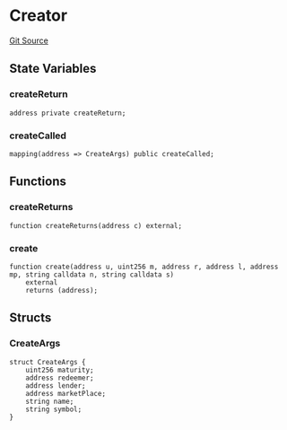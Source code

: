 # Creator
[Git Source](https://github.com/Swivel-Finance/illuminate/blob/7162e4822e4bbebd99b67c43e703ecedf92a2138/src/mocks/Creator.sol)


## State Variables
### createReturn

```solidity
address private createReturn;
```


### createCalled

```solidity
mapping(address => CreateArgs) public createCalled;
```


## Functions
### createReturns


```solidity
function createReturns(address c) external;
```

### create


```solidity
function create(address u, uint256 m, address r, address l, address mp, string calldata n, string calldata s)
    external
    returns (address);
```

## Structs
### CreateArgs

```solidity
struct CreateArgs {
    uint256 maturity;
    address redeemer;
    address lender;
    address marketPlace;
    string name;
    string symbol;
}
```

